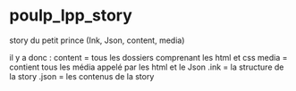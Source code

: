 # poulp_lpp_story
story du petit prince (Ink, Json, content, media)

il y a donc : 
content = tous les dossiers comprenant les html et css
media = contient tous les média appelé par les html et le Json
.ink = la structure de la story
.json = les contenus de la story
